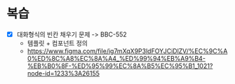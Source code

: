 # 복습

- [x] 대화형식의 빈칸 채우기 문제 -> BBC-552
  - 템플릿 + 컴포넌트 정의
  - https://www.figma.com/file/ig7mXqX9P3ldFOYJCiDlZV/%EC%9C%A0%ED%8C%A8%EC%8A%A4_%ED%99%94%EB%A9%B4-%EB%B0%8F-%ED%95%99%EC%8A%B5%EC%95%B1_1021?node-id=1233%3A26155
